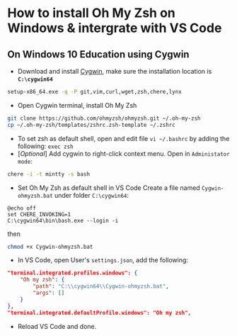 # How to install Oh My Zsh on Windows & intergrate with VS Code

## On Windows 10 Education using Cygwin

- Download and install [Cygwin](https://www.cygwin.com/), make sure the installation location is **`C:\cygwin64`**
```bash
setup-x86_64.exe -q -P git,vim,curl,wget,zsh,chere,lynx
````
- Open Cygwin terminal, install Oh My Zsh
```bash
git clone https://github.com/ohmyzsh/ohmyzsh.git ~/.oh-my-zsh
cp ~/.oh-my-zsh/templates/zshrc.zsh-template ~/.zshrc
```
- To set zsh as default shell, open and edit file `vi ~/.bashrc` by adding the following: `exec zsh`
- [*Optional*] Add cygwin to right-click context menu. Open in `Administator mode`:
```bash
chere -i -t mintty -s bash
```
- Set Oh My Zsh as default shell in VS Code
Create a file named `Cygwin-ohmyzsh.bat` under folder `C:\cygwin64`:
```
@echo off
set CHERE_INVOKING=1
C:\cygwin64\bin\bash.exe --login -i
```
then
```bash
chmod +x Cygwin-ohmyzsh.bat
```
- In VS Code, open User's `settings.json`, add the following:
```json
"terminal.integrated.profiles.windows": {
    "Oh my zsh": {
        "path": "C:\\cygwin64\\Cygwin-ohmyzsh.bat",
        "args": []
    }
},
"terminal.integrated.defaultProfile.windows": "Oh my zsh",
```
- Reload VS Code and done.